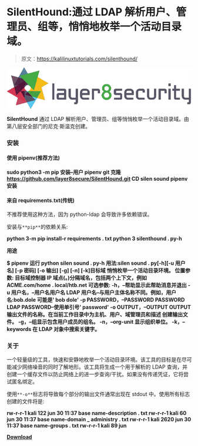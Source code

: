 # SilentHound:通过 LDAP 解析用户、管理员、组等，悄悄地枚举一个活动目录域。

> 原文：<https://kalilinuxtutorials.com/silenthound/>

[![](img//74ab71b5a217cde5fed2f1e156b5a7e7.png)](https://blogger.googleusercontent.com/img/b/R29vZ2xl/AVvXsEjEiDI94zZQmbz3qtklZ6D0YOz7ooNGFYmA5kG00TXToW_oWJn35nBRjKJIOd63k-Z9X8kRpwpm9R7Sg3PCSB_Ob5qbeiw1lwdwJS3RjBsj7gSWNpysn6I_owtcwebUCtNlwrjYu3RUDzM3i9lXqd5gdT806phQXRvIXQEDupmcMwSEwjjFfEZ7D5TP/s728/96061566-93d8af00-0e61-11eb-8b84-3fd207290be2%20(2).png)

**SilentHound** 通过 LDAP 解析用户、管理员、组等悄悄枚举一个活动目录域。由第八层安全部门的尼克·斯温克创建。

### 安装

#### 使用 pipenv(推荐方法)

**sudo python3 -m pip 安装–用户 pipenv
git 克隆 https://github.com/layer8secure/SilentHound.git
CD silen sound
pipenv 安装**

#### 来自 requirements.txt(传统)

不推荐使用这种方法，因为 python-ldap 会导致许多依赖错误。

安装与`**pip**`的依赖关系:

**python 3-m pip install-r requirements . txt
python 3 silenthound . py-h**

**用途**

**$ pipenv 运行 python silen sound . py-h
用法:silen sound . py[-h][-u 用户名] [-p 密码] [-o 输出] [-g] [-n] [-k]目标域
悄悄枚举一个活动目录环境。
位置参数:
目标域控制器 IP
域点(。)分隔域名，包括两个上下文，例如 ACME.com/home . local/htb.net
可选参数:
-h，–帮助显示此帮助消息并退出
-u 用户名，–用户名用户名
LDAP 用户名–与用户主体名称不同。例如，用户名:bob.dole 可能是' bob
dole'
-p PASSWORD，–PASSWORD PASSWORD
LDAP PASSWORD–使用单引号' password'
-o OUTPUT，–OUTPUT OUTPUT
输出文件的名称。在当前工作目录中为主机、用户、域管理员和描述
创建输出文件。
-g，–组显示包含用户成员的组名。
-n，–org-unit 显示组织单位。
-k，–keywords 在 LDAP 对象中搜索关键字。**

### 关于

一个轻量级的工具，快速和安静地枚举一个活动目录环境。该工具的目标是在尽可能减少网络噪音的同时了解地形。该工具将生成一个用于解析的 LDAP 查询，并创建一个缓存文件以防止网络上的进一步查询/干扰。如果没有传递凭证，它将尝试匿名绑定。

使用`**-o**`标志将导致每个部分的输出文件通常出现在 stdout 中。使用所有标志创建的文件将是:

**rw-r-r-1 kali 122 jun 30 11:37 base name-description . txt
rw-r-r-1 kali 60 jun 30 11:37 base name-domain _ administry . txt
rw-r-r-1 kali 2620 jun 30 11:37 base name-groups . txt
rw-r-r-1 kali 89 jun**

[**Download**](https://github.com/layer8secure/SilentHound)